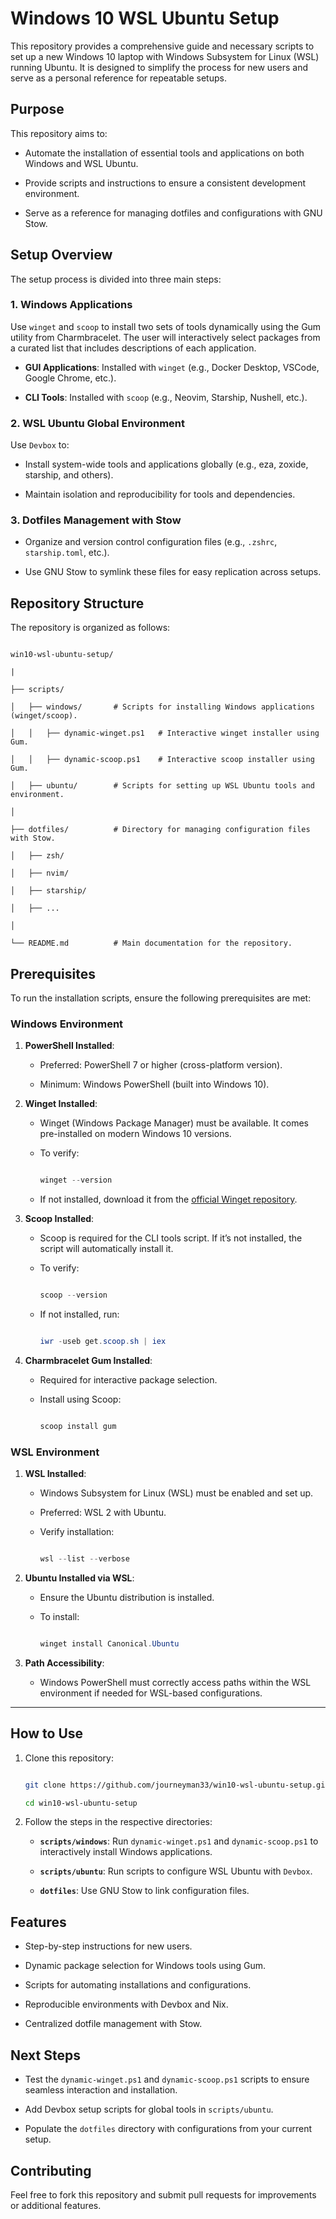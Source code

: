 # Windows 10 WSL Ubuntu Setup

This repository provides a comprehensive guide and necessary scripts to set up a new Windows 10 laptop with Windows Subsystem for Linux (WSL) running Ubuntu. It is designed to simplify the process for new users and serve as a personal reference for repeatable setups.

## **Purpose**
This repository aims to:
- Automate the installation of essential tools and applications on both Windows and WSL Ubuntu.
- Provide scripts and instructions to ensure a consistent development environment.
- Serve as a reference for managing dotfiles and configurations with GNU Stow.

## **Setup Overview**
The setup process is divided into three main steps:

### 1. **Windows Applications**
Use `winget` and `scoop` to install two sets of tools dynamically using the Gum utility from Charmbracelet. The user will interactively select packages from a curated list that includes descriptions of each application.
- **GUI Applications**: Installed with `winget` (e.g., Docker Desktop, VSCode, Google Chrome, etc.).
- **CLI Tools**: Installed with `scoop` (e.g., Neovim, Starship, Nushell, etc.).

### 2. **WSL Ubuntu Global Environment**
Use `Devbox` to:
- Install system-wide tools and applications globally (e.g., eza, zoxide, starship, and others).
- Maintain isolation and reproducibility for tools and dependencies.

### 3. **Dotfiles Management with Stow**
- Organize and version control configuration files (e.g., `.zshrc`, `starship.toml`, etc.).
- Use GNU Stow to symlink these files for easy replication across setups.

## **Repository Structure**
The repository is organized as follows:

```plaintext
win10-wsl-ubuntu-setup/
|
├── scripts/
│   ├── windows/       # Scripts for installing Windows applications (winget/scoop).
│   │   ├── dynamic-winget.ps1   # Interactive winget installer using Gum.
│   │   ├── dynamic-scoop.ps1    # Interactive scoop installer using Gum.
│   ├── ubuntu/        # Scripts for setting up WSL Ubuntu tools and environment.
│
├── dotfiles/          # Directory for managing configuration files with Stow.
│   ├── zsh/
│   ├── nvim/
│   ├── starship/
│   ├── ...
│
└── README.md          # Main documentation for the repository.
```

## **Prerequisites**
To run the installation scripts, ensure the following prerequisites are met:

### **Windows Environment**
1. **PowerShell Installed**:
   - Preferred: PowerShell 7 or higher (cross-platform version).
   - Minimum: Windows PowerShell (built into Windows 10).

2. **Winget Installed**:
   - Winget (Windows Package Manager) must be available. It comes pre-installed on modern Windows 10 versions.
   - To verify:
     ```powershell
     winget --version
     ```
   - If not installed, download it from the [official Winget repository](https://github.com/microsoft/winget-cli).

3. **Scoop Installed**:
   - Scoop is required for the CLI tools script. If it’s not installed, the script will automatically install it.
   - To verify:
     ```powershell
     scoop --version
     ```
   - If not installed, run:
     ```powershell
     iwr -useb get.scoop.sh | iex
     ```

4. **Charmbracelet Gum Installed**:
   - Required for interactive package selection.
   - Install using Scoop:
     ```powershell
     scoop install gum
     ```

### **WSL Environment**
1. **WSL Installed**:
   - Windows Subsystem for Linux (WSL) must be enabled and set up.
   - Preferred: WSL 2 with Ubuntu.
   - Verify installation:
     ```powershell
     wsl --list --verbose
     ```

2. **Ubuntu Installed via WSL**:
   - Ensure the Ubuntu distribution is installed.
   - To install:
     ```powershell
     winget install Canonical.Ubuntu
     ```

3. **Path Accessibility**:
   - Windows PowerShell must correctly access paths within the WSL environment if needed for WSL-based configurations.

---

## **How to Use**
1. Clone this repository:
   ```bash
   git clone https://github.com/journeyman33/win10-wsl-ubuntu-setup.git
   cd win10-wsl-ubuntu-setup
   ```

2. Follow the steps in the respective directories:
   - **`scripts/windows`**: Run `dynamic-winget.ps1` and `dynamic-scoop.ps1` to interactively install Windows applications.
   - **`scripts/ubuntu`**: Run scripts to configure WSL Ubuntu with `Devbox`.
   - **`dotfiles`**: Use GNU Stow to link configuration files.

## **Features**
- Step-by-step instructions for new users.
- Dynamic package selection for Windows tools using Gum.
- Scripts for automating installations and configurations.
- Reproducible environments with Devbox and Nix.
- Centralized dotfile management with Stow.

## **Next Steps**
- Test the `dynamic-winget.ps1` and `dynamic-scoop.ps1` scripts to ensure seamless interaction and installation.
- Add Devbox setup scripts for global tools in `scripts/ubuntu`.
- Populate the `dotfiles` directory with configurations from your current setup.

## **Contributing**
Feel free to fork this repository and submit pull requests for improvements or additional features.


